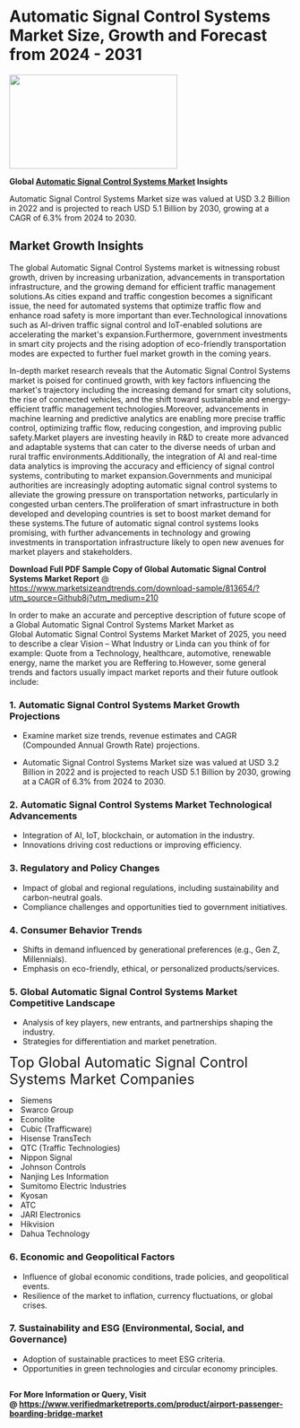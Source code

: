 <H1>Automatic Signal Control Systems Market Size, Growth and Forecast from 2024 - 2031</H1><img class="aligncenter size-medium wp-image-584254" src="https://thirdeyenews.in/wp-content/uploads/2024/09/Global-Market-Research-300x168.jpeg" alt="" width="300" height="168" /><p><strong>Global&nbsp;<a href="https://www.marketsizeandtrends.com/download-sample/813654/?utm_source=Github8j?utm_medium=210">Automatic Signal Control Systems Market</a> Insights</strong></p><p>Automatic Signal Control Systems Market size was valued at USD 3.2 Billion in 2022 and is projected to reach USD 5.1 Billion by 2030, growing at a CAGR of 6.3% from 2024 to 2030.</p><p><h2>Market Growth Insights</h2> <p>The global Automatic Signal Control Systems market is witnessing robust growth, driven by increasing urbanization, advancements in transportation infrastructure, and the growing demand for efficient traffic management solutions.As cities expand and traffic congestion becomes a significant issue, the need for automated systems that optimize traffic flow and enhance road safety is more important than ever.Technological innovations such as AI-driven traffic signal control and IoT-enabled solutions are accelerating the market's expansion.Furthermore, government investments in smart city projects and the rising adoption of eco-friendly transportation modes are expected to further fuel market growth in the coming years.</p> <p>In-depth market research reveals that the Automatic Signal Control Systems market is poised for continued growth, with key factors influencing the market's trajectory including the increasing demand for smart city solutions, the rise of connected vehicles, and the shift toward sustainable and energy-efficient traffic management technologies.Moreover, advancements in machine learning and predictive analytics are enabling more precise traffic control, optimizing traffic flow, reducing congestion, and improving public safety.Market players are investing heavily in R&D to create more advanced and adaptable systems that can cater to the diverse needs of urban and rural traffic environments.Additionally, the integration of AI and real-time data analytics is improving the accuracy and efficiency of signal control systems, contributing to market expansion.Governments and municipal authorities are increasingly adopting automatic signal control systems to alleviate the growing pressure on transportation networks, particularly in congested urban centers.The proliferation of smart infrastructure in both developed and developing countries is set to boost market demand for these systems.The future of automatic signal control systems looks promising, with further advancements in technology and growing investments in transportation infrastructure likely to open new avenues for market players and stakeholders.</p> <p><span class=""><strong>Download Full PDF Sample Copy of Global Automatic Signal Control Systems Market Report</strong> @ <a href="https://www.marketsizeandtrends.com/download-sample/813654/?utm_source=Github8j?utm_medium=210" target="_blank">https://www.marketsizeandtrends.com/download-sample/813654/?utm_source=Github8j?utm_medium=210</a></span></p><p>In order to make an accurate and perceptive description of future scope of a Global&nbsp;Automatic Signal Control Systems Market Market as Global&nbsp;Automatic Signal Control Systems Market Market of 2025, you need to describe a clear Vision &ndash; What Industry or Linda can you think of for example: Quote from a Technology, healthcare, automotive, renewable energy, name the market you are Reffering to.However, some general trends and factors usually impact market reports and their future outlook include:</p><h3>1.&nbsp;<strong>Automatic Signal Control Systems Market Growth Projections</strong></h3><ul><li>Examine market size trends, revenue estimates and CAGR (Compounded Annual Growth Rate) projections.</li><li><p>Automatic Signal Control Systems Market size was valued at USD 3.2 Billion in 2022 and is projected to reach USD 5.1 Billion by 2030, growing at a CAGR of 6.3% from 2024 to 2030.</p></li></ul><h3>2.&nbsp;<strong>Automatic Signal Control Systems Market Technological Advancements</strong></h3><ul><li>Integration of AI, IoT, blockchain, or automation in the industry.</li><li>Innovations driving cost reductions or improving efficiency.</li></ul><h3>3.&nbsp;<strong>Regulatory and Policy Changes</strong></h3><ul><li>Impact of global and regional regulations, including sustainability and carbon-neutral goals.</li><li>Compliance challenges and opportunities tied to government initiatives.</li></ul><h3>4.&nbsp;<strong>Consumer Behavior Trends</strong></h3><ul><li>Shifts in demand influenced by generational preferences (e.g., Gen Z, Millennials).</li><li>Emphasis on eco-friendly, ethical, or personalized products/services.</li></ul><h3>5.&nbsp;<strong>Global Automatic Signal Control Systems Market Competitive Landscape</strong></h3><ul><li>Analysis of key players, new entrants, and partnerships shaping the industry.</li><li>Strategies for differentiation and market penetration.</li></ul><p data-pm-slice="1 1 []"><span style="color: inherit; font-family: inherit; font-size: 25px;">Top Global Automatic Signal Control Systems Market Companies</span></p><div class="" data-test-id=""><p><li>Siemens</li><li> Swarco Group</li><li> Econolite</li><li> Cubic (Trafficware)</li><li> Hisense TransTech</li><li> QTC (Traffic Technologies)</li><li> Nippon Signal</li><li> Johnson Controls</li><li> Nanjing Les Information</li><li> Sumitomo Electric Industries</li><li> Kyosan</li><li> ATC</li><li> JARI Electronics</li><li> Hikvision</li><li> Dahua Technology</li></p></div><h3>6.&nbsp;<strong>Economic and Geopolitical Factors</strong></h3><ul><li>Influence of global economic conditions, trade policies, and geopolitical events.</li><li>Resilience of the market to inflation, currency fluctuations, or global crises.</li></ul><h3>7.&nbsp;<strong>Sustainability and ESG (Environmental, Social, and Governance)</strong></h3><ul><li>Adoption of sustainable practices to meet ESG criteria.</li><li>Opportunities in green technologies and circular economy principles.</li></ul><h2><strong style="font-size: 14px;">For More Information or Query, Visit @&nbsp;</strong><a style="background-color: #ffffff; font-size: 14px;" href="https://www.marketsizeandtrends.com/report/automatic-signal-control-systems-market/" target="_blank">https://www.verifiedmarketreports.com/product/airport-passenger-boarding-bridge-market</a></h2>